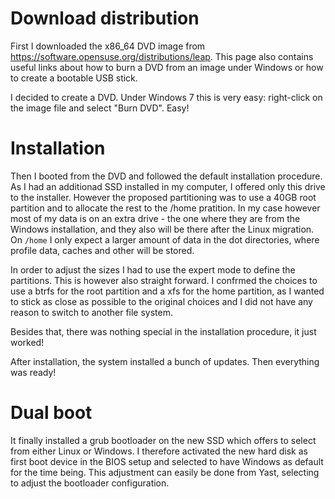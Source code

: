 # Download distribution

First I downloaded the x86_64 DVD image from https://software.opensuse.org/distributions/leap. This page also contains useful links about how to burn a DVD from an image under Windows or how to create a bootable USB stick.

I decided to create a DVD. Under Windows 7 this is very easy: right-click on the image file and select "Burn DVD". Easy!

# Installation

Then I booted from the DVD and followed the default installation procedure. As I had an additionad SSD installed in my computer, I offered only this drive to the installer. However the proposed partitioning was to use a 40GB root partition and to allocate the rest to the /home pratition. In my case however most of my data is on an extra drive - the one where they are from the Windows installation, and they also will be there after the Linux migration. On `/home` I only expect a larger amount of data in the dot directories, where profile data, caches and other will be stored.

In order to adjust the sizes I had to use the expert mode to define the partitions. This is however also straight forward. I confrmed the choices to use a btrfs for the root partition and a xfs for the home partition, as I wanted to stick as close as possible to the original choices and I did not have any reason to switch to another file system.

Besides that, there was nothing special in the installation procedure, it just worked! 

After installation, the system installed a bunch of updates. Then everything was ready!

# Dual boot

It finally installed a grub bootloader on the new SSD which offers to select from either Linux or Windows. I therefore activated the new hard disk as first boot device in the BIOS setup and selected to have Windows as default for the time being. This adjustment can easily be done from Yast, selecting to adjust the bootloader configuration.
